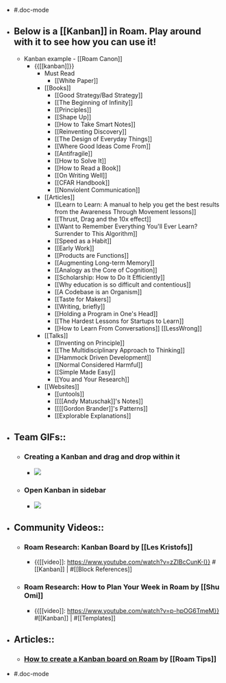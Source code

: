 - #.doc-mode
- ## Below is a [[Kanban]] in Roam. Play around with it to see how you can use it!
    - Kanban example - [[Roam Canon]]
        - {{[[kanban]]}}
            - Must Read
                - [[White Paper]]
            - [[Books]]
                - [[Good Strategy/Bad Strategy]]
                - [[The Beginning of Infinity]]
                - [[Principles]]
                - [[Shape Up]]
                - [[How to Take Smart Notes]]
                - [[Reinventing Discovery]]
                - [[The Design of Everyday Things]]
                - [[Where Good Ideas Come From]]
                - [[Antifragile]]
                - [[How to Solve It]]
                - [[How to Read a Book]]
                - [[On Writing Well]]
                - [[CFAR Handbook]]
                - [[Nonviolent Communication]]
            - [[Articles]]
                - [[Learn to Learn: A manual to help you get the best results from the Awareness Through Movement lessons]]
                - [[Thrust, Drag and the 10x effect]]
                - [[Want to Remember Everything You'll Ever Learn? Surrender to This Algorithm]]
                - [[Speed as a Habit]]
                - [[Early Work]]
                - [[Products are Functions]]
                - [[Augmenting Long-term Memory]]
                - [[Analogy as the Core of Cognition]]
                - [[Scholarship: How to Do It Efficiently]]
                - [[Why education is so difficult and contentious]]
                - [[A Codebase is an Organism]]
                - [[Taste for Makers]]
                - [[Writing, briefly]]
                - [[Holding a Program in One's Head]]
                - [[The Hardest Lessons for Startups to Learn]]
                - [[How to Learn From Conversations]] [[LessWrong]]
            - [[Talks]]
                - [[Inventing on Principle]]
                - [[The Multidisciplinary Approach to Thinking]]
                - [[Hammock Driven Development]]
                - [[Normal Considered Harmful]]
                - [[Simple Made Easy]]
                - [[You and Your Research]]
            - [[Websites]]
                - [[untools]]
                - [[[[Andy Matuschak]]'s Notes]]
                - [[[[Gordon Brander]]'s Patterns]]
                - [[Explorable Explanations]]
- ## Team GIFs::
    - ### Creating a Kanban and drag and drop within it
        - ![](https://firebasestorage.googleapis.com/v0/b/firescript-577a2.appspot.com/o/imgs%2Fapp%2Fhelp-documentation%2FSmU5tn9gdD.gif?alt=media&token=ea2d0bbb-8ef4-4359-a0de-b06f6cca74e3)
    - ### Open Kanban in sidebar
        - ![](https://firebasestorage.googleapis.com/v0/b/firescript-577a2.appspot.com/o/imgs%2Fapp%2Fhelp-documentation%2FuqWn53xv7q.gif?alt=media&token=111f7548-04db-4587-9005-e103ca2f6047)
- ## Community Videos::
    - ### Roam Research: Kanban Board by [[Les Kristofs]]
        - {{[[video]]: https://www.youtube.com/watch?v=zZIBcCunK-I}}
#[[Kanban]] | #[[Block References]]
    - ### Roam Research: How to Plan Your Week in Roam by [[Shu Omi]]
        - {{[[video]]: https://www.youtube.com/watch?v=p-hpOG6TmeM}}
#[[Kanban]] | #[[Templates]]
- ## Articles::
    - ### [How to create a Kanban board on Roam](https://www.roamtips.com/home/roam-kanban-board) by [[Roam Tips]]

- #.doc-mode
